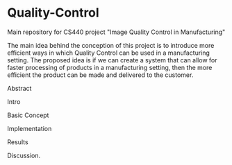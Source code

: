 # Quality-Control
Main repository for CS440 project "Image Quality Control in Manufacturing"

The main idea behind the conception of this project is to introduce more efficient ways in which Quality Control can be used in a manufacturing setting. The proposed idea is if we can create a system that can allow for faster processing of products in a manufacturing setting, then the more efficient the product can be made and delivered to the customer. 


Abstract

Intro

Basic Concept

Implementation

Results

Discussion.
